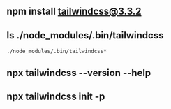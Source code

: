 ## npm install tailwindcss@3.3.2

## ls ./node_modules/.bin/tailwindcss
`./node_modules/.bin/tailwindcss*`

## npx tailwindcss --version --help

## npx tailwindcss init -p